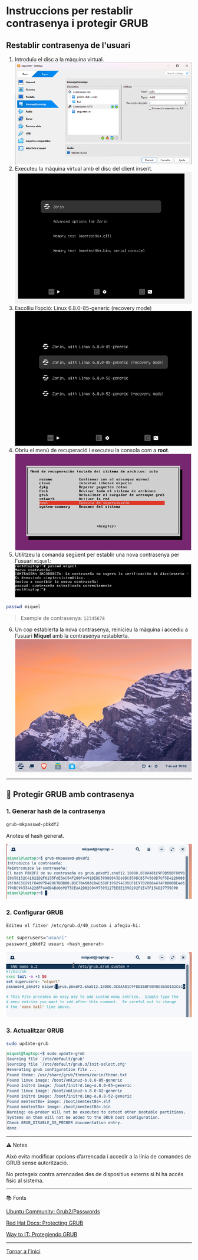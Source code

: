 # Instruccions per restablir contrasenya i protegir GRUB

## Restablir contrasenya de l'usuari

1. Introduïu el disc a la màquina virtual.
   ![Introducció del disc a la mquina virtual](img/Captura6.png)
2. Executeu la màquina virtual amb el disc del client inserit.
   ![Execució de la màquina virtual](img/Captura2.png)
3. Escolliu l’opció: Linux 6.8.0-85-generic (recovery mode)
   ![Opció recovery mode](img/Captura10.png)
4. Obriu el menú de recuperació i executeu la consola com a **root**.
   ![execució del menu de recuperació i execució de consola com a root](img/Captura3.png)
5. Utilitzeu la comanda següent per establir una nova contrasenya per l'usuari `miquel`:
![Escrivim passwd nomusuari a la consola com a root](img/Captura1.png)
```bash
passwd miquel
```

> Exemple de contrasenya: `12345678`

6. Un cop establerta la nova contrasenya, reinicieu la màquina i accediu a l’usuari **Miquel** amb la contrasenya restablerta.
   ![Accedim a l'usuari amb la nova contrasenya](img/Captura5.png)

---

## 🔐 Protegir GRUB amb contrasenya

### 1. Generar hash de la contrasenya
```bash
grub-mkpasswd-pbkdf2
```
Anoteu el hash generat.

![hash generat](img/Captura8.png)


### 2. Configurar GRUB

```bash
Editeu el fitxer /etc/grub.d/40_custom i afegiu-hi:

set superusers="usuari"
password_pbkdf2 usuari <hash_generat>
```

![Edició de l'arxiu](img/Captura9.png)


### 3. Actualitzar GRUB
```bash
sudo update-grub
```
![actualització del grub](img/Captura7.png)


---

⚠️ Notes

Això evita modificar opcions d’arrencada i accedir a la línia de comandes de GRUB sense autorització.

No protegeix contra arrencades des de dispositius externs si hi ha accés físic al sistema.

---

📚 Fonts

[Ubuntu Community: Grub2/Passwords](https://help.ubuntu.com/community/Grub2/Passwords)

[Red Hat Docs: Protecting GRUB](https://access.redhat.com/documentation/en-us/red_hat_enterprise_linux/7/html/security_guide/sec-protecting_grub)

[Way to IT: Protegiendo GRUB](https://waytoit.es/proteger-grub/)

---

[Tornar a l'inici](../README.md)
